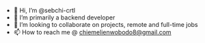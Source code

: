 - 👋 Hi, I’m @sebchi-crtl
- 👀 I’m primarily a backend developer 
- 💞️ I’m looking to collaborate on projects, remote and full-time jobs
- 📫 How to reach me @ chiemelienwobodo8@gmail.com


<!---
sebchi-crtl/sebchi-crtl is a ✨ special ✨ repository because its `README.md` (this file) appears on your GitHub profile.
You can click the Preview link to take a look at your changes.
--->
